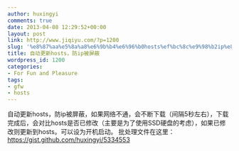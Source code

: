 ```yaml
---
author: huxingyi
comments: true
date: 2013-04-08 12:29:52+00:00
layout: post
link: http://www.jiqiyu.com/?p=1200
slug: '%e8%87%aa%e5%8a%a8%e6%9b%b4%e6%96%b0hosts%ef%bc%8c%e9%98%b2ip%e8%a2%ab%e5%b1%8f%e8%94%bd'
title: 自动更新hosts，防ip被屏蔽
wordpress_id: 1200
categories:
- For Fun and Pleasure
tags:
- gfw
- hosts
---
```


自动更新hosts，防ip被屏蔽，如果网络不通，会不断下载（间隔5秒左右），下载完成后，会对比hosts是否已修改（主要是为了使用SSD硬盘的考虑），如果已修改则更新到hosts。可以设为开机启动。
批处理文件在这里：
https://gist.github.com/huxingyi/5334553
